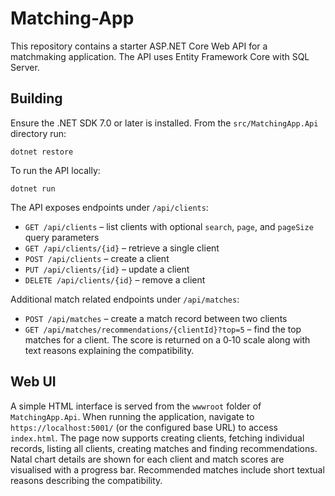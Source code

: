 # Matching-App

This repository contains a starter ASP.NET Core Web API for a matchmaking application. The API uses Entity Framework Core with SQL Server.

## Building

Ensure the .NET SDK 7.0 or later is installed. From the `src/MatchingApp.Api` directory run:

```
dotnet restore
```

To run the API locally:

```
dotnet run
```

The API exposes endpoints under `/api/clients`:

- `GET /api/clients` – list clients with optional `search`, `page`, and `pageSize` query parameters
- `GET /api/clients/{id}` – retrieve a single client
- `POST /api/clients` – create a client
- `PUT /api/clients/{id}` – update a client
- `DELETE /api/clients/{id}` – remove a client

Additional match related endpoints under `/api/matches`:

- `POST /api/matches` – create a match record between two clients
- `GET /api/matches/recommendations/{clientId}?top=5` – find the top matches for a client. The score is returned on a 0‑10 scale along with text reasons explaining the compatibility.



## Web UI

A simple HTML interface is served from the `wwwroot` folder of `MatchingApp.Api`.
When running the application, navigate to `https://localhost:5001/` (or the configured base URL) to access `index.html`.
The page now supports creating clients, fetching individual records, listing all clients, creating matches and finding recommendations.
Natal chart details are shown for each client and match scores are visualised with a progress bar. Recommended matches include short textual reasons describing the compatibility.
